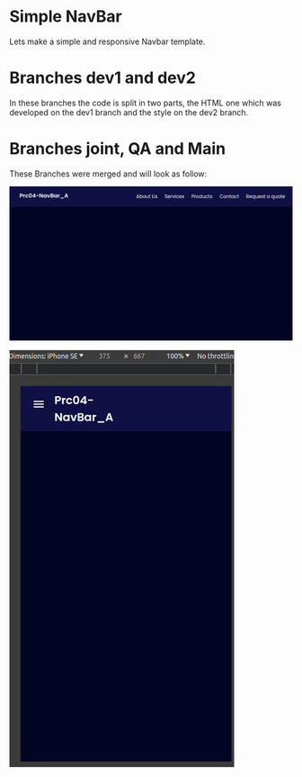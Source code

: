 
# Simple NavBar
Lets make a simple and responsive Navbar template.


# Branches dev1 and dev2
In these branches the code is split in two parts, the HTML one which was developed on the dev1 branch and the style on the dev2 branch.

# Branches joint, QA and Main
These Branches were merged and will look as follow:

![screenshot](pics/screenshot1.png)

![screenshot](pics/screenshot2.png)